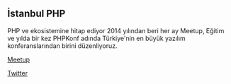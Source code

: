 ## <a name="istanbulphp"></a> İstanbul PHP

PHP ve ekosistemine hitap ediyor 2014 yılından beri her ay Meetup, Eğitim ve yılda bir kez PHPKonf adında Türkiye'nin en büyük yazılım konferanslarından birini düzenliyoruz.

[Meetup](https://www.meetup.com/IstanbulPHP/)

[Twitter](https://twitter.com/istanbulphp)
